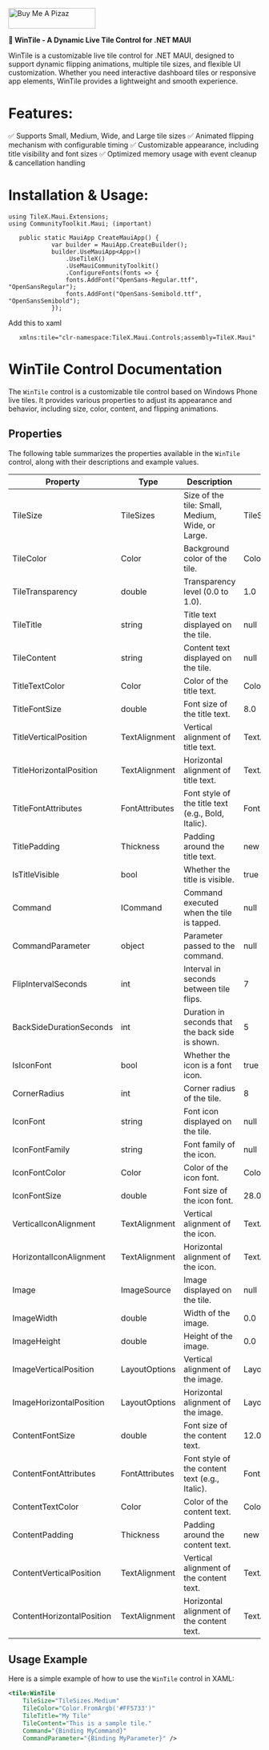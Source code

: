 <a href="https://www.buymeacoffee.com/edgomez" target="_blank"><img src="https://cdn.buymeacoffee.com/buttons/default-orange.png" alt="Buy Me A Pizaz" height="41" width="174"></a>

**🚀 WinTile - A Dynamic Live Tile Control for .NET MAUI**

WinTile is a customizable live tile control for .NET MAUI, designed to support dynamic flipping animations, multiple tile sizes, and flexible UI customization. Whether you need interactive dashboard tiles or responsive app elements, WinTile provides a lightweight and smooth experience.


# Features:

✅ Supports Small, Medium, Wide, and Large tile sizes
✅ Animated flipping mechanism with configurable timing
✅ Customizable appearance, including title visibility and font sizes
✅ Optimized memory usage with event cleanup & cancellation handling

# Installation & Usage:

```
using TileX.Maui.Extensions;
using CommunityToolkit.Maui; (important)

   public static MauiApp CreateMauiApp() {
            var builder = MauiApp.CreateBuilder();
            builder.UseMauiApp<App>()
                .UseTileX()
                .UseMauiCommunityToolkit()
                .ConfigureFonts(fonts => {
                fonts.AddFont("OpenSans-Regular.ttf", "OpenSansRegular");
                fonts.AddFont("OpenSans-Semibold.ttf", "OpenSansSemibold");
            });
```

Add this to xaml

```
   xmlns:tile="clr-namespace:TileX.Maui.Controls;assembly=TileX.Maui"
```
# WinTile Control Documentation

The `WinTile` control is a customizable tile control based on Windows Phone live tiles. It provides various properties to adjust its appearance and behavior, including size, color, content, and flipping animations.

## Properties

The following table summarizes the properties available in the `WinTile` control, along with their descriptions and example values.

| Property                   | Type             | Description                                                                                  | Default                          | Example                        |
|----------------------------|------------------|----------------------------------------------------------------------------------------------|----------------------------------|--------------------------------|
| TileSize                   | TileSizes        | Size of the tile: Small, Medium, Wide, or Large.                                             | TileSizes.Medium                 | TileSizes.Large               |
| TileColor                  | Color            | Background color of the tile.                                                                | Color.FromArgb("#1753C9")        | Color.FromArgb("#FF0000")     |
| TileTransparency           | double           | Transparency level (0.0 to 1.0).                                                              | 1.0                              | 0.5                            |
| TileTitle                  | string           | Title text displayed on the tile.                                                            | null                             | "My Tile Title"               |
| TileContent                | string           | Content text displayed on the tile.                                                          | null                             | "Some content here"           |
| TitleTextColor             | Color            | Color of the title text.                                                                     | Colors.White                     | Colors.Yellow                 |
| TitleFontSize              | double           | Font size of the title text.                                                                 | 8.0                              | 12.0                           |
| TitleVerticalPosition      | TextAlignment    | Vertical alignment of title text.                                                            | TextAlignment.End                | TextAlignment.Start           |
| TitleHorizontalPosition    | TextAlignment    | Horizontal alignment of title text.                                                          | TextAlignment.Start              | TextAlignment.Center          |
| TitleFontAttributes        | FontAttributes   | Font style of the title text (e.g., Bold, Italic).                                           | FontAttributes.None              | FontAttributes.Bold           |
| TitlePadding               | Thickness        | Padding around the title text.                                                               | new Thickness(5)                 | new Thickness(10)             |
| IsTitleVisible             | bool             | Whether the title is visible.                                                                | true                             | false                          |
| Command                    | ICommand         | Command executed when the tile is tapped.                                                    | null                             | new Command(() => { })        |
| CommandParameter           | object           | Parameter passed to the command.                                                             | null                             | someParameter                 |
| FlipIntervalSeconds        | int              | Interval in seconds between tile flips.                                                      | 7                                | 10                             |
| BackSideDurationSeconds    | int              | Duration in seconds that the back side is shown.                                             | 5                                | 3                              |
| IsIconFont                 | bool             | Whether the icon is a font icon.                                                             | true                             | false                          |
| CornerRadius               | int              | Corner radius of the tile.                                                                   | 8                                | 12                             |
| IconFont                   | string           | Font icon displayed on the tile.                                                             | null                             | "&#xf007;"                    |
| IconFontFamily             | string           | Font family of the icon.                                                                     | null                             | "FontAwesome"                 |
| IconFontColor              | Color            | Color of the icon font.                                                                      | Colors.Black                     | Colors.Red                    |
| IconFontSize               | double           | Font size of the icon font.                                                                  | 28.0                             | 32.0                           |
| VerticalIconAlignment      | TextAlignment    | Vertical alignment of the icon.                                                              | TextAlignment.Center             | TextAlignment.Start           |
| HorizontalIconAlignment    | TextAlignment    | Horizontal alignment of the icon.                                                            | TextAlignment.Center             | TextAlignment.End             |
| Image                      | ImageSource      | Image displayed on the tile.                                                                 | null                             | ImageSource.FromFile("image.png") |
| ImageWidth                 | double           | Width of the image.                                                                          | 0.0                              | 100.0                          |
| ImageHeight                | double           | Height of the image.                                                                         | 0.0                              | 100.0                          |
| ImageVerticalPosition      | LayoutOptions    | Vertical alignment of the image.                                                             | LayoutOptions.Center             | LayoutOptions.Start           |
| ImageHorizontalPosition    | LayoutOptions    | Horizontal alignment of the image.                                                           | LayoutOptions.Center             | LayoutOptions.End             |
| ContentFontSize            | double           | Font size of the content text.                                                               | 12.0                             | 14.0                           |
| ContentFontAttributes      | FontAttributes   | Font style of the content text (e.g., Italic).                                               | FontAttributes.None              | FontAttributes.Italic         |
| ContentTextColor           | Color            | Color of the content text.                                                                   | Colors.White                     | Colors.Gray                   |
| ContentPadding             | Thickness        | Padding around the content text.                                                             | new Thickness(5)                 | new Thickness(10)             |
| ContentVerticalPosition    | TextAlignment    | Vertical alignment of the content text.                                                      | TextAlignment.Start              | TextAlignment.End             |
| ContentHorizontalPosition  | TextAlignment    | Horizontal alignment of the content text.                                                    | TextAlignment.Start              | TextAlignment.Center          |


## Usage Example

Here is a simple example of how to use the `WinTile` control in XAML:

```xml
<tile:WinTile
    TileSize="TileSizes.Medium"
    TileColor="Color.FromArgb('#FF5733')"
    TileTitle="My Tile"
    TileContent="This is a sample tile."
    Command="{Binding MyCommand}"
    CommandParameter="{Binding MyParameter}" />

